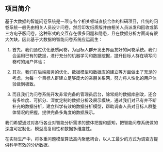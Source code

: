 ## 项目简介

基于大数据的智能问卷系统是一项与各个相关领域直接合作的科研项目，传统的问卷系统一般先由相关人员设计问卷，然后印发纸质版并由相关人员派发和回收或第三方电子版问卷，这种形式的交互存在很多问题和隐患，且在数据分析方面尚有很大欠缺，因此基于大数据的智能问卷系统应运而生：

 1. 首先，我们通过优化纸质问卷，为目标人群开发出界面友好的问卷系统。我们会运用已有的数据，进行充分的机器学习和数据挖掘，提升目标人群在填写问卷时的用户体验；
 
 2. 其次，我们在后端服务的优化、数据模型和数据库的建立等方面做出了充足的考虑，为每一个目标人群建立足够庞大的亲朋关系网，努力将人性化的用户体验做到极致。
 
 3. 而且我们为问卷系统开发非常完备的管理员后台，除常规的数据库删改，还会有多维度、可拆分、深度定制的数据分析及展示模块，通过我们对已有并不断补充的数据分析，建立科学有效的数据分析模型，帮助调查人员对目标人群整体情况的把握，提供完备多角度的数据展示。

我们希望通过对各行各业对智能分析需求的整体把握和感知，把智能问卷系统做的深度可定制化、模型高复用性和数据多维度性。

在实际生产中，将多重问题模型算法高内聚低耦合，以人工最少的方式为调查方提供科学有效的分析数据。
